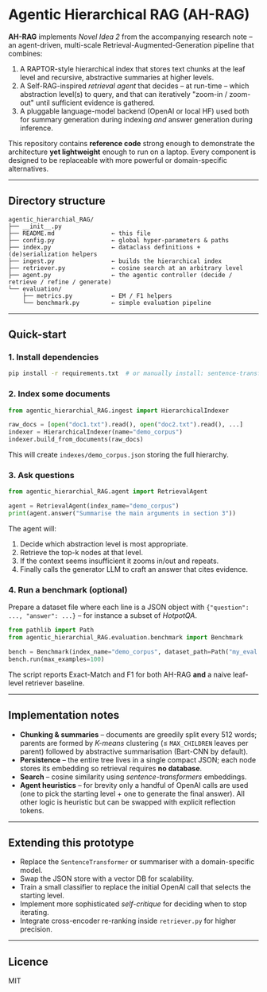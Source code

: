 # Agentic Hierarchical RAG (AH-RAG)

**AH-RAG** implements *Novel Idea 2* from the accompanying research note – an agent-driven, multi-scale Retrieval-Augmented-Generation pipeline that combines:

1. A RAPTOR-style hierarchical index that stores text chunks at the leaf level and recursive, abstractive summaries at higher levels.
2. A Self-RAG-inspired *retrieval agent* that decides – at run-time – which abstraction level(s) to query, and that can iteratively "zoom-in / zoom-out" until sufficient evidence is gathered.
3. A pluggable language-model backend (OpenAI or local HF) used both for summary generation during indexing *and* answer generation during inference.

This repository contains **reference code** strong enough to demonstrate the architecture **yet lightweight** enough to run on a laptop.  Every component is designed to be replaceable with more powerful or domain-specific alternatives.

---
## Directory structure
```
agentic_hierarchial_RAG/
├── __init__.py
├── README.md                ← this file
├── config.py                ← global hyper-parameters & paths
├── index.py                 ← dataclass definitions + (de)serialization helpers
├── ingest.py                ← builds the hierarchical index
├── retriever.py             ← cosine search at an arbitrary level
├── agent.py                 ← the agentic controller (decide / retrieve / refine / generate)
└── evaluation/
    ├── metrics.py           ← EM / F1 helpers
    └── benchmark.py         ← simple evaluation pipeline
```

---
## Quick-start
### 1. Install dependencies
```bash
pip install -r requirements.txt  # or manually install: sentence-transformers, transformers, scikit-learn, tqdm, openai
```

### 2. Index some documents
```python
from agentic_hierarchial_RAG.ingest import HierarchicalIndexer

raw_docs = [open("doc1.txt").read(), open("doc2.txt").read(), ...]
indexer = HierarchicalIndexer(name="demo_corpus")
indexer.build_from_documents(raw_docs)
```
This will create `indexes/demo_corpus.json` storing the full hierarchy.

### 3. Ask questions
```python
from agentic_hierarchial_RAG.agent import RetrievalAgent

agent = RetrievalAgent(index_name="demo_corpus")
print(agent.answer("Summarise the main arguments in section 3"))
```
The agent will:
1. Decide which abstraction level is most appropriate.
2. Retrieve the top-k nodes at that level.
3. If the context seems insufficient it zooms in/out and repeats.
4. Finally calls the generator LLM to craft an answer that cites evidence.

### 4. Run a benchmark (optional)
Prepare a dataset file where each line is a JSON object with `{"question": ..., "answer": ...}` – for instance a subset of *HotpotQA*.
```python
from pathlib import Path
from agentic_hierarchial_RAG.evaluation.benchmark import Benchmark

bench = Benchmark(index_name="demo_corpus", dataset_path=Path("my_eval.jsonl"))
bench.run(max_examples=100)
```
The script reports Exact-Match and F1 for both AH-RAG **and** a naive leaf-level retriever baseline.

---
## Implementation notes
* **Chunking & summaries** – documents are greedily split every 512 words; parents are formed by *K-means* clustering (≤ `MAX_CHILDREN` leaves per parent) followed by abstractive summarisation (Bart-CNN by default).
* **Persistence** – the entire tree lives in a single compact JSON; each node stores its embedding so retrieval requires **no database**.
* **Search** – cosine similarity using *sentence-transformers* embeddings.
* **Agent heuristics** – for brevity only a handful of OpenAI calls are used (one to pick the starting level + one to generate the final answer).  All other logic is heuristic but can be swapped with explicit reflection tokens.

---
## Extending this prototype
* Replace the `SentenceTransformer` or summariser with a domain-specific model.
* Swap the JSON store with a vector DB for scalability.
* Train a small classifier to replace the initial OpenAI call that selects the starting level.
* Implement more sophisticated *self-critique* for deciding when to stop iterating.
* Integrate cross-encoder re-ranking inside `retriever.py` for higher precision.

---
## Licence
MIT